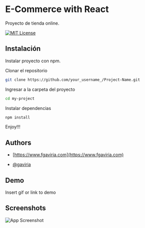 # E-Commerce with React

Proyecto de tienda online.

[![MIT License](https://img.shields.io/badge/License-MIT-green.svg)](https://choosealicense.com/licenses/mit/)



## Instalación
Instalar proyecto con npm.

Clonar el repositorio
```bash
git clone https://github.com/your_username_/Project-Name.git
```
Ingresar a la carpeta del proyecto
```bash
cd my-project
```
Instalar dependencias
```bash
npm install
```

Enjoy!!!


## Authors

- [https://www.fgaviria.com](https://www.fgaviria.com)

- [@gaviria](https://www.github.com/gaviria)


## Demo

Insert gif or link to demo


## Screenshots

![App Screenshot](https://via.placeholder.com/468x300?text=App+Screenshot+Here)

